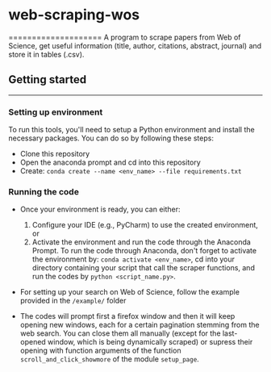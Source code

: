 # web-scraping-wos
====================
A program to scrape papers from Web of Science, get useful information (title, author, citations, abstract, journal) and store it in tables (.csv).

## Getting started
-----------------------
### Setting up environment
To run this tools, you'll need to setup a Python environment and install the necessary packages. You can do so by following these steps:
- Clone this repository 
- Open the anaconda prompt and cd into this repository
- Create: ``conda create --name <env_name> --file requirements.txt``

### Running the code
- Once your environment is ready, you can either:
    1. Configure your IDE (e.g., PyCharm) to use the created environment, or 
    2. Activate the environment and run the code through the Anaconda Prompt. To run the code through Anaconda, don't forget to activate the environment by: ``conda activate <env_name>``, cd into your directory containing your script that call the scraper functions, and run the codes by ``python <script_name.py>``. 

- For setting up your search on Web of Science, follow the example provided in the `/example/` folder
- The codes will prompt first a firefox window and then it will keep opening new windows, each for a certain pagination stemming from the web search. You can close them all manually (except for the last-opened window, which is being dynamically scraped) or supress their opening with function arguments of the function `scroll_and_click_showmore` of the module `setup_page`.


